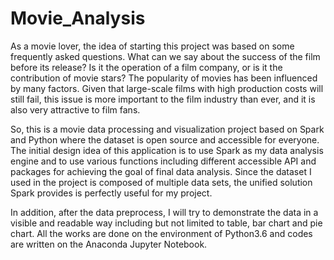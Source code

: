 # Movie_Analysis

As a movie lover, the idea of starting this project was based on some frequently asked questions. What can we say about the success of the film before its release? Is it the operation of a film company, or is it the contribution of movie stars? The popularity of movies has been influenced by many factors. Given that large-scale films with high production costs will still fail, this issue is more important to the film industry than ever, and it is also very attractive to film fans. 

So, this is a movie data processing and visualization project based on Spark and Python where the dataset is open source and accessible for everyone. The initial design idea of this application is to use Spark as my data analysis engine and to use various functions including different accessible API and packages for achieving the goal of final data analysis. Since the dataset I used in the project is composed of multiple data sets, the unified solution Spark provides is perfectly useful for my project. 

In addition, after the data preprocess, I will try to demonstrate the data in a visible and readable way including but not limited to table, bar chart and pie chart. All the works are done on the environment of Python3.6 and codes are written on the Anaconda Jupyter Notebook.
